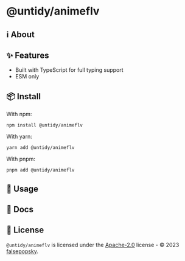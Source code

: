 # @untidy/animeflv

## :information_source: About

## :sparkles: Features

- Built with TypeScript for full typing support
- ESM only

## :package: Install

With npm:

```
npm install @untidy/animeflv
```

With yarn:

```
yarn add @untidy/animeflv
```

With pnpm:

```
pnpm add @untidy/animeflv
```

## :beginner: Usage

## :page_facing_up: Docs

## :scroll: License

`@untidy/animeflv` is licensed under the
[Apache-2.0](https://github.com/falsepopsky/lain/blob/main/LICENSE) license - © 2023
[falsepopsky](https://github.com/falsepopsky).
